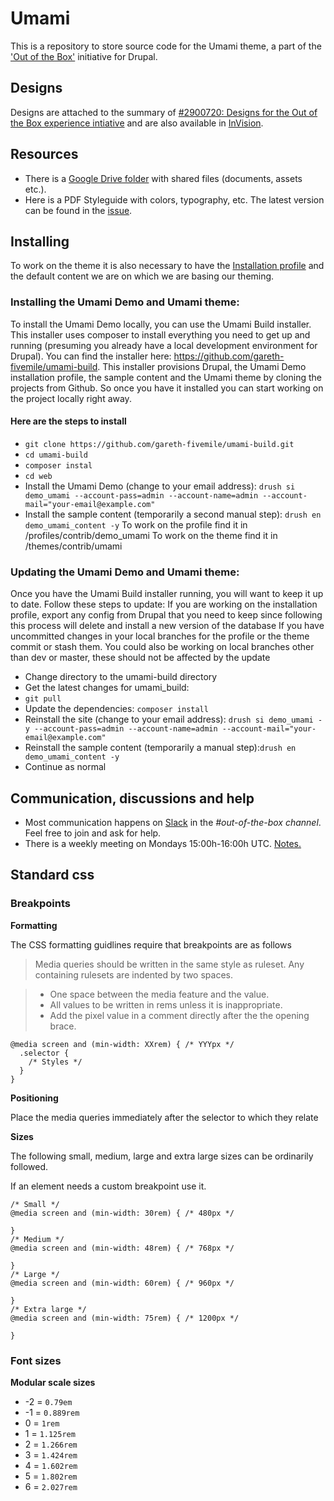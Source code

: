 # Umami

This is a repository to store source code for the Umami theme, a part of the ['Out of the Box'](https://www.drupal.org/node/2847582) initiative for Drupal.

## Designs
Designs are attached to the summary of <a href="https://www.drupal.org/node/2900720">#2900720: Designs for the Out of the Box experience intiative</a> and are also available in <a href="https://projects.invisionapp.com/share/MECDJD8GP#/screens/243951129_Umami_-_Front_-_Sketch_1_-_Desktop">InVision</a>.

## Resources
* There is a <a href="https://drive.google.com/drive/folders/0B7MA3IYYh44bMzNsVXhKNGpZNDQ">Google Drive folder</a> with shared files (documents, assets etc.).
* Here is a PDF Styleguide with colors, typography, etc. The latest version can be found in the <a href="https://www.drupal.org/node/2881910#comment-12279271">issue</a>.

## Installing
To work on the theme it is also necessary to have the [Installation profile](https://github.com/gareth-fivemile/demo_umami) and the default content we are on which we are basing our theming.

### Installing the Umami Demo and Umami theme:
To install the Umami Demo locally, you can use the Umami Build installer. This installer uses composer to install everything you need to get up and running (presuming you already have a local development environment for Drupal). You can find the installer here: https://github.com/gareth-fivemile/umami-build. This installer provisions Drupal, the Umami Demo installation profile, the sample content and the Umami theme by cloning the projects from Github. So once you have it installed you can start working on the project locally right away.

#### Here are the steps to install
* `git clone https://github.com/gareth-fivemile/umami-build.git`
* `cd umami-build`
* `composer instal`
* `cd web`
* Install the Umami Demo (change to your email address): `drush si demo_umami --account-pass=admin --account-name=admin --account-mail="your-email@example.com"`
* Install the sample content (temporarily a second manual step): `drush en demo_umami_content -y`
To work on the profile find it in /profiles/contrib/demo_umami
To work on the theme find it in /themes/contrib/umami

### Updating the Umami Demo and Umami theme:
Once you have the Umami Build installer running, you will want to keep it up to date. Follow these steps to update:
If you are working on the installation profile, export any config from Drupal that you need to keep since following this process will delete and install a new version of the database
If you have uncommitted changes in your local branches for the profile or the theme commit or stash them. You could also be working on local branches other than dev or master, these should not be affected by the update
* Change directory to the umami-build directory
* Get the latest changes for umami_build:
* `git pull`
* Update the dependencies: `composer install`
* Reinstall the site (change to your email address): `drush si demo_umami -y --account-pass=admin --account-name=admin --account-mail="your-email@example.com"`
* Reinstall the sample content (temporarily a manual step):`drush en demo_umami_content -y`
* Continue as normal


## Communication, discussions and help
* Most communication happens on <a href="https://drupaltwig-slack.herokuapp.com/">Slack</a> in the <em>#out-of-the-box channel</em>. Feel free to join and ask for help.
* There is a weekly meeting on Mondays 15:00h-16:00h UTC. [Notes.](https://docs.google.com/document/d/1mF2C3K7HGg5rFv7E3UpmGcobSjDQLo18TH3BLN4ZWRo/edit#)

## Standard css

### Breakpoints

**Formatting**

The CSS formatting guidlines require that breakpoints are as follows

> Media queries should be written in the same style as ruleset. Any containing rulesets are indented by two spaces.

> * One space between the media feature and the value.
> * All values to be written in rems unless it is inappropriate.
> * Add the pixel value in a comment directly after the the opening brace.

```
@media screen and (min-width: XXrem) { /* YYYpx */
  .selector {
    /* Styles */
  }
}
```

**Positioning**

Place the media queries immediately after the selector to which they relate

**Sizes**

The following small, medium, large and extra large sizes can be ordinarily followed.

If an element needs a custom breakpoint use it.

```
/* Small */
@media screen and (min-width: 30rem) { /* 480px */

}
/* Medium */
@media screen and (min-width: 48rem) { /* 768px */

}
/* Large */
@media screen and (min-width: 60rem) { /* 960px */

}
/* Extra large */
@media screen and (min-width: 75rem) { /* 1200px */

}
```

### Font sizes

**Modular scale sizes**

- -2 = `0.79em`
- -1 = `0.889rem`
- 0 = `1rem`
- 1 = `1.125rem`
- 2 = `1.266rem`
- 3 = `1.424rem`
- 4 = `1.602rem`
- 5 = `1.802rem`
- 6 = `2.027rem`